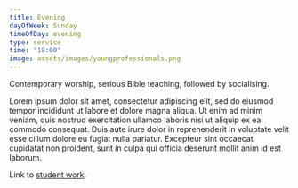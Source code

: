 ```yaml
---
title: Evening
dayOfWeek: Sunday
timeOfDay: evening
type: service
time: "18:00"
image: assets/images/youngprofessionals.png
---
```

Contemporary worship, serious Bible teaching, followed by socialising.

Lorem ipsum dolor sit amet, consectetur adipiscing elit, sed do eiusmod tempor incididunt ut labore et dolore magna aliqua. Ut enim ad minim veniam, quis nostrud exercitation ullamco laboris nisi ut aliquip ex ea commodo consequat. Duis aute irure dolor in reprehenderit in voluptate velit esse cillum dolore eu fugiat nulla pariatur. Excepteur sint occaecat cupidatat non proident, sunt in culpa qui officia deserunt mollit anim id est laborum.

Link to [student work](/students.html).